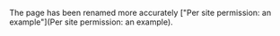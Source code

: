 The page has been renamed more accurately ["Per site permission: an example"](Per site permission: an example).